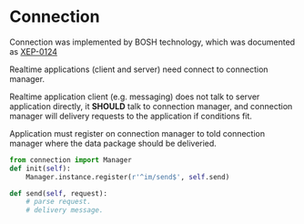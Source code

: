 Connection
=====

Connection was implemented by BOSH technology, which was documented as
[XEP-0124](http://www.xmpp.org/extensions/xep-0124.html)

Realtime applications (client and server) need connect to connection manager.

Realtime application client (e.g. messaging) does not talk to server
application directly, it **SHOULD** talk to connection manager, and connection
manager will delivery requests to the application if conditions fit.

Application must register on connection manager to told connection manager
where the data package should be deliveried.
```python
from connection import Manager
def init(self):
	Manager.instance.register(r'^im/send$', self.send)

def send(self, request):
	# parse request.
	# delivery message.
```
